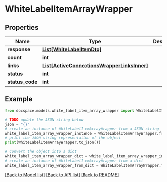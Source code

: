 # WhiteLabelItemArrayWrapper


## Properties

Name | Type | Description | Notes
------------ | ------------- | ------------- | -------------
**response** | [**List[WhiteLabelItemDto]**](WhiteLabelItemDto.md) |  | [optional] 
**count** | **int** |  | [optional] 
**links** | [**List[ActiveConnectionsWrapperLinksInner]**](ActiveConnectionsWrapperLinksInner.md) |  | [optional] 
**status** | **int** |  | [optional] 
**status_code** | **int** |  | [optional] 

## Example

```python
from docspace.models.white_label_item_array_wrapper import WhiteLabelItemArrayWrapper

# TODO update the JSON string below
json = "{}"
# create an instance of WhiteLabelItemArrayWrapper from a JSON string
white_label_item_array_wrapper_instance = WhiteLabelItemArrayWrapper.from_json(json)
# print the JSON string representation of the object
print(WhiteLabelItemArrayWrapper.to_json())

# convert the object into a dict
white_label_item_array_wrapper_dict = white_label_item_array_wrapper_instance.to_dict()
# create an instance of WhiteLabelItemArrayWrapper from a dict
white_label_item_array_wrapper_from_dict = WhiteLabelItemArrayWrapper.from_dict(white_label_item_array_wrapper_dict)
```
[[Back to Model list]](../README.md#documentation-for-models) [[Back to API list]](../README.md#documentation-for-api-endpoints) [[Back to README]](../README.md)


